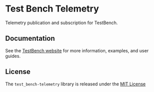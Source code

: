 # Test Bench Telemetry

Telemetry publication and subscription for TestBench.

## Documentation

See the [TestBench website](http://test-bench.software) for more information, examples, and user guides.

## License

The `test_bench-telemetry` library is released under the [MIT License](./MIT-License.txt)
